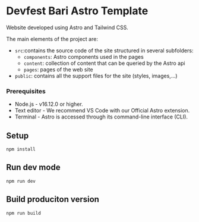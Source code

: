 # Devfest Bari Astro Template
Website developed using Astro and Tailwind CSS.

The main elements of the project are:
 - `src`:contains the source code of the site structured in several subfolders:
    - `components`: Astro components used in the pages 
    - `content`: collection of content that can be queried by the Astro api
    - `pages`: pages of the web site
 - `public`: contains all the support files for the site (styles, images,...)

### Prerequisites
- Node.js - v16.12.0 or higher.
- Text editor - We recommend VS Code with our Official Astro extension.
- Terminal - Astro is accessed through its command-line interface (CLI).

## Setup

```
npm install
```
## Run dev mode

```
npm run dev
```

## Build produciton version

```
npm run build
```
